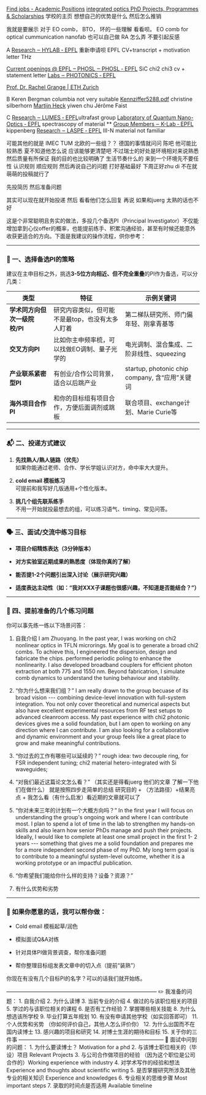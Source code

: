 [Find jobs - Academic Positions](https://academicpositions.com/find-jobs?positions[0]=phd&fields[0]=engineering&fields[1]=optical-engineering&fields[2]=physics&fields[3]=optics&page=2)
[integrated optics PhD Projects, Programmes & Scholarships](https://www.findaphd.com/phds/?Keywords=integrated+optics)
学校的主页 想想自己的优势是什么 然后怎么推销

我就是要展示 对于 EO comb， BTO， 环的一些理解 看看呗。
EO comb for optical cummunication
nanofab 也可以自己做
RA 怎么弄 不要引起反感



A
[Research ‒ HYLAB ‐ EPFL](https://www.epfl.ch/labs/hylab/research/) 重新申请呗 EPFL CV+transcript + motivation letter THz

[Current openings @ EPFL – PHOSL ‒ PHOSL ‐ EPFL](https://www.epfl.ch/labs/phosl/index-html/openpositions/)  SiC chi2 chi3 cv + statement letter
[Labs ‒ PHOTONICS ‐ EPFL](https://www.epfl.ch/research/domains/photonics/labs/#lqno)

[Prof. Dr. Rachel Grange | ETH Zurich](https://www.phys.ethz.ch/the-department/people/person-detail.rgrange.html)    


B
Keren Bergman columbia not very suitable
[Kennziffer5288.pdf](https://physik.uni-paderborn.de/fileadmin-nw/physik/Arbeitsgruppen/integrierte-quantenoptik/MISC/2022/Kennziffer5288.pdf) christine silberhorn
[Martijn Heck](https://www.tue.nl/en/research/researchers/martijn-heck)
yiwen chu
Jérôme Faist


C
[Research ‒ LUMES ‐ EPFL](https://www.epfl.ch/labs/lumes/research/)ultrafast group
[Laboratory of Quantum Nano-Optics ‐ EPFL](https://www.epfl.ch/labs/lqno/) spectrascopy of material **
[Group Members ‒ K-Lab ‐ EPFL](https://www.epfl.ch/labs/k-lab/group-members/) kippenberg
[Research ‒ LASPE ‐ EPFL](https://www.epfl.ch/labs/laspe/page-70524-en-html/) III-N material not familiar


可能其他的就是 IMEC TUM 北欧的一些组？？
德国的事情就问问 陈吧 他可能比较熟悉
夏不知道他怎么说 应该能够更清楚吧 
不过瑞士的好处是环境相对来说熟悉 然后质量有所保证 我的目的也比较明确了 生活节奏什么的 来到一个环境先不要任性 认识规则 顺应规则 然后再说自己的问题 打好基础最好 下周正好zhu di 不在就萌萌的投稿就行了

先投简历 然后准备问题 

其实可以现在就开始投递 然后 看看他们怎么回复 再说 如果和juerg 太熟的话也不好

这是个非常聪明且务实的做法，多投几个备选PI（Principal Investigator）不仅能增加拿到心仪offer的概率，也能提前练手、积累沟通经验，甚至有时候还能意外收获更适合的方向。下面是我建议的操作流程，供你参考：

---

### 🧭 一、选择备选PI的策略

建议在主申目标之外，挑选**3-5位方向相近、但不完全重叠**的PI作为备选，可以分几类：

|类型|特征|示例关键词|
|---|---|---|
|**学术同方向但次一级院校/PI**|研究内容类似，但可能不是最top，也没有太多人盯着|第二梯队研究所、师门偏年轻、刚拿青基等|
|**交叉方向PI**|比如你主申频率梳，可以找做EO调制、量子光学的|电光调制、混合集成、二阶非线性、squeezing|
|**产业联系紧密型PI**|有创业/合作公司背景，适合以后跳产业|startup, photonic chip company, 含“应用”关键词|
|**海外项目合作PI**|和你的目标组有项目合作，方便后面调剂或跳板|联合项目、exchange计划、Marie Curie等|

---

### 📬 二、投递方式建议

1. **先找熟人/熟人链路（优先）**  
    如果你能通过老师、合作、学长学姐认识对方，命中率大大提升。
    
2. **cold email 模板练习**  
    可提前和我写好几版通用+个性化版本。
    
3. **挑几个组先联系练手**  
    不用一开始就投最想去的组，可以练习语气、timing、常见问答。
    

---

### 🗣 三、面试/交流中练习目标

- **项目介绍精炼表达（3分钟版本）**
    
- **对方实验室近期成果的熟悉度（体现你真的了解）**
    
- **能否提1-2个问题引出深入讨论（展示研究兴趣）**
    
- **适度表达主动性（如：“我对XXX子课题也很感兴趣，不知道是否能结合？”）**
    

---

### 🧠 四、提前准备的几个练习问题

你可以事先练一练以下场景问答：
1. 自我介绍
 I am Zhuoyang. In the past year, I was working on chi2 nonlinear optics in TFLN microrings.
 My goal is to generate a broad chi2 combs.
 To achieve this, I engineered the dispersion, design and fabricate the chips. performed periodic poling to enhance the nonlinearity.
 I also developed broadband couplers for efficient photon extraction at both 775 and 1550 nm.
 Beyond fabricatrion, I simulate comb dynamics to understand the tuning behaviour and stability.


2. “你为什么想来我们组？”
I am really drawn to the group becuase of its broad vision --- combining device-level innovation with full-system integration.
You not only cover theoretical and numerical aspects but also have excellent experimental resources from RF test setups to advanced cleanroom access.
My past experience with chi2 photonic devices gives me a solid foundation, but I am open to working on any direction where I can contribute.
I am also looking for a collaborative and dynamic environment and your group feels like a great place to grow and make meaningful contributions.
    
3. “你过去的工作有哪些可以延续的？”
rough idea: two decouple ring, for FSR independent tuning; chi2 material hetero-integrated with Si waveguides;
    
5. “对我们最近这篇论文怎么看？” （其实还是得看juerg 他们的文章 了解一下他们在做什么）
    就是按照四步走简单的总结
    研究目的 + （方法路径）+结果亮点 + 我怎么看（有什么启发）看近期的文章就可以了

6. “你对未来三年的计划有一个大概方向吗？”
In the first year I will focus on understanding the group's ongoing work and where I can contribute most.
I plan to spend a lot of time in the lab to strengthen my hands-on skills and also learn how senior PhDs manage and push their projects.
Ideally, I would like to complete at least one small project in the first 1- 2 years --- something that gives me a solid foundation and prepares me for a more independent second phase of my PhD. My long term goal is to contribute to a meaningful system-level outcome, whether it is a working prototype or an impactful publication.
    
7. “你希望我们能给你什么样的支持？设备？资源？”

8. 有什么优势和劣势

    

---

### 📌 如果你愿意的话，我可以帮你做：

- Cold email 模板起草/润色
    
- 模拟面试Q&A对练
    
- 针对具体PI做背景调查，帮你准备问题
    
- 帮你整理目标组发表文章中的切入点（提前“装熟”）
    

你现在有没有几个目标PI的名字？可以的话我们就开始练。





———————————————————————————— ✏️ 我准备的问题： 1. 自我介绍 2. 为什么读博 3. 当前专业的介绍 4. 做过的与该职位相关的项目 5. 学过的与该职位相关的课程 6. 是否有工作经验 7. 掌握哪些相关技能 8. 为什么想选该所学校 9. 毕业打算五年规划 10. 有没有申请其他学校（如实回答即可） 11. 个人优势和劣势 （你如何评价自己，其他人怎么评价你） 12. 为什么出国而不在国内读博士 13. 感兴趣的项目和研究 14. 对博士生涯的期待和目标 15. 关于你的三件事 ——————————————————————————— 🌟 面试中问到的问题： 1. 为什么要读博士？ Motivation for a phd 2. 与该博士职位相关的（毕设）项目 Relevant Projects 3. 与公司合作做项目的经验 （因为这个职位是公司合作的）Working experience with industry 4. 对学术写作的经验和想法 Experience and thoughts about scientific writing 5. 是否掌握研究所涉及其他专业的相关知识 Experience and knowledges 6. 专业相关的思维步骤 Most important steps 7. 录取的时间点是否适用 Available timeline